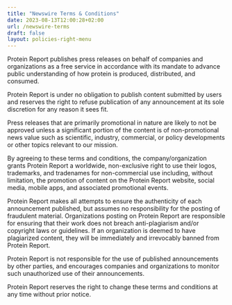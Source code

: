 ```yaml
---
title: "Newswire Terms & Conditions"
date: 2023-08-13T12:00:28+02:00
url: /newswire-terms
draft: false
layout: policies-right-menu
---
```


Protein Report publishes press releases on behalf of companies and organizations as a free service in accordance with its mandate to advance public understanding of how protein is produced, distributed, and consumed.

Protein Report is under no obligation to publish content submitted by users and reserves the right to refuse publication of any announcement at its sole discretion for any reason it sees fit.

Press releases that are primarily promotional in nature are likely to not be approved unless a significant portion of the content is of non-promotional news value such as scientific, industry, commercial, or policy developments or other topics relevant to our mission.

By agreeing to these terms and conditions, the company/organization grants Protein Report a worldwide, non-exclusive right to use their logos, trademarks, and tradenames for non-commercial use including, without limitation, the promotion of content on the Protein Report website, social media, mobile apps, and associated promotional events.

Protein Report makes all attempts to ensure the authenticity of each announcement published, but assumes no responsibility for the posting of fraudulent material. Organizations posting on Protein Report are responsible for ensuring that their work does not breach anti-plagiarism and/or copyright laws or guidelines. If an organization is deemed to have plagiarized content, they will be immediately and irrevocably banned from Protein Report.

Protein Report is not responsible for the use of published announcements by other parties, and encourages companies and organizations to monitor such unauthorized use of their announcements.

Protein Report reserves the right to change these terms and conditions at any time without prior notice.